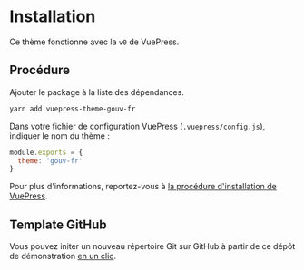 # Installation
Ce thème fonctionne avec la `v0` de VuePress.

## Procédure
Ajouter le package à la liste des dépendances.

```bash
yarn add vuepress-theme-gouv-fr
```

Dans votre fichier de configuration VuePress (`.vuepress/config.js`), indiquer le nom du thème :

```js
module.exports = {
  theme: 'gouv-fr'
}
```

Pour plus d'informations, reportez-vous à [la procédure d'installation de VuePress](https://vuepress.vuejs.org/guide/getting-started.html).

## Template GitHub
Vous pouvez initer un nouveau répertoire Git sur GitHub à partir de ce dépôt de démonstration [en un clic](https://github.com/etalab/vuepress-gouv-fr-demo/generate).
